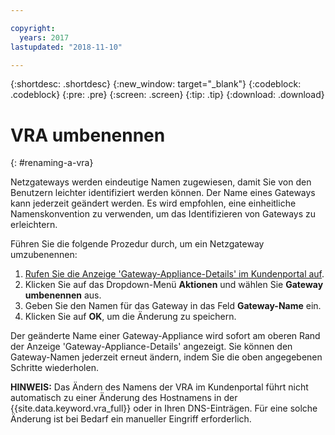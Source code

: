 ```yaml
---

copyright:
  years: 2017
lastupdated: "2018-11-10"

---
```


{:shortdesc: .shortdesc}
{:new_window: target="_blank"}
{:codeblock: .codeblock}
{:pre: .pre}
{:screen: .screen}
{:tip: .tip}
{:download: .download}

# VRA umbenennen
{: #renaming-a-vra}

Netzgateways werden eindeutige Namen zugewiesen, damit Sie von den Benutzern leichter identifiziert werden können. Der Name eines Gateways kann jederzeit geändert werden. Es wird empfohlen, eine einheitliche Namenskonvention zu verwenden, um das Identifizieren von Gateways zu erleichtern.

Führen Sie die folgende Prozedur durch, um ein Netzgateway umzubenennen:

1. [Rufen Sie die Anzeige 'Gateway-Appliance-Details' im Kundenportal auf](/docs/infrastructure/virtual-router-appliance?topic=virtual-router-appliance-view-vra-details). 
2. Klicken Sie auf das Dropdown-Menü **Aktionen** und wählen Sie **Gateway umbenennen** aus.
3. Geben Sie den Namen für das Gateway in das Feld **Gateway-Name** ein.
4. Klicken Sie auf **OK**, um die Änderung zu speichern. 

Der geänderte Name einer Gateway-Appliance wird sofort am oberen Rand der Anzeige 'Gateway-Appliance-Details' angezeigt. Sie können den Gateway-Namen jederzeit erneut ändern, indem Sie die oben angegebenen Schritte wiederholen.

**HINWEIS:** Das Ändern des Namens der VRA im Kundenportal führt nicht automatisch zu einer Änderung des Hostnamens in der {{site.data.keyword.vra_full}} oder in Ihren DNS-Einträgen. Für eine solche Änderung ist bei Bedarf ein manueller Eingriff erforderlich.
